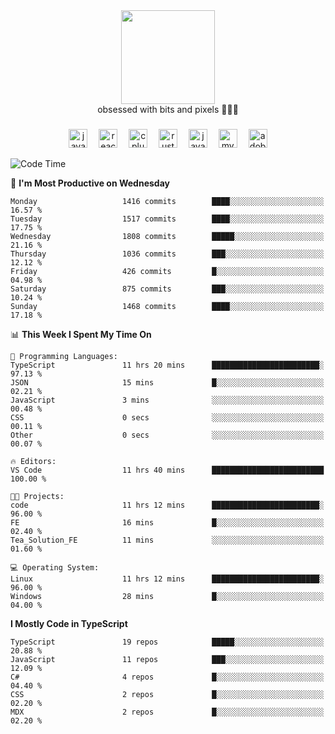 


  <div align="center">
    
   <img src = "https://i.postimg.cc/W1R4TF4j/d6kpuve-c97567cf-518b-4b86-a271-5c89d88d22f7.gif"  width=150px height=150px />
 </div>

<div align="center">
  obsessed with bits and pixels 🧑‍💻🎨
</div>

  ###
<div align="center">
 <img src="https://cdn.jsdelivr.net/gh/devicons/devicon/icons/javascript/javascript-original.svg" height="30" alt="javascript logo"  />
  <img width="10" />
  <img src="https://cdn.jsdelivr.net/gh/devicons/devicon/icons/react/react-original.svg" height="30" alt="react logo"  />
  <img width="10" />
   <!--<img src="https://cdn.jsdelivr.net/gh/devicons/devicon/icons/nodejs/nodejs-original.svg" height="30" alt="nodejs logo"  />
  <img width="10" />
 <img src="https://cdn.jsdelivr.net/gh/devicons/devicon/icons/flutter/flutter-original.svg" height="30" alt="flutter logo"  />
 <img width="10" />-->
  <img src="https://cdn.jsdelivr.net/gh/devicons/devicon/icons/cplusplus/cplusplus-original.svg" height="30" alt="cpluplus logo"  />
  <img width="10" />
    <img src="https://cdn.jsdelivr.net/gh/devicons/devicon/icons/rust/rust-original.svg" height="30" alt="rust logo"  />
  <img width="10" />
  <img src="https://cdn.jsdelivr.net/gh/devicons/devicon/icons/java/java-original.svg" height="30" alt="java logo"  />
  <img width="10" />
  <img src="https://skillicons.dev/icons?i=mysql" height="30" alt="mysql logo"  />
  <img width="10" />
  <img src="https://skillicons.dev/icons?i=pr" height="30" alt="adobepremierepro logo"  />
</div>

<!--START_SECTION:waka-->
![Code Time](http://img.shields.io/badge/Code%20Time-2%2C396%20hrs%2055%20mins-blue)

📅 **I'm Most Productive on Wednesday** 

```text
Monday                   1416 commits        ████░░░░░░░░░░░░░░░░░░░░░   16.57 % 
Tuesday                  1517 commits        ████░░░░░░░░░░░░░░░░░░░░░   17.75 % 
Wednesday                1808 commits        █████░░░░░░░░░░░░░░░░░░░░   21.16 % 
Thursday                 1036 commits        ███░░░░░░░░░░░░░░░░░░░░░░   12.12 % 
Friday                   426 commits         █░░░░░░░░░░░░░░░░░░░░░░░░   04.98 % 
Saturday                 875 commits         ███░░░░░░░░░░░░░░░░░░░░░░   10.24 % 
Sunday                   1468 commits        ████░░░░░░░░░░░░░░░░░░░░░   17.18 % 
```


📊 **This Week I Spent My Time On** 

```text
💬 Programming Languages: 
TypeScript               11 hrs 20 mins      ████████████████████████░   97.13 % 
JSON                     15 mins             █░░░░░░░░░░░░░░░░░░░░░░░░   02.21 % 
JavaScript               3 mins              ░░░░░░░░░░░░░░░░░░░░░░░░░   00.48 % 
CSS                      0 secs              ░░░░░░░░░░░░░░░░░░░░░░░░░   00.11 % 
Other                    0 secs              ░░░░░░░░░░░░░░░░░░░░░░░░░   00.07 % 

🔥 Editors: 
VS Code                  11 hrs 40 mins      █████████████████████████   100.00 % 

🐱‍💻 Projects: 
code                     11 hrs 12 mins      ████████████████████████░   96.00 % 
FE                       16 mins             █░░░░░░░░░░░░░░░░░░░░░░░░   02.40 % 
Tea_Solution_FE          11 mins             ░░░░░░░░░░░░░░░░░░░░░░░░░   01.60 % 

💻 Operating System: 
Linux                    11 hrs 12 mins      ████████████████████████░   96.00 % 
Windows                  28 mins             █░░░░░░░░░░░░░░░░░░░░░░░░   04.00 % 
```

**I Mostly Code in TypeScript** 

```text
TypeScript               19 repos            █████░░░░░░░░░░░░░░░░░░░░   20.88 % 
JavaScript               11 repos            ███░░░░░░░░░░░░░░░░░░░░░░   12.09 % 
C#                       4 repos             █░░░░░░░░░░░░░░░░░░░░░░░░   04.40 % 
CSS                      2 repos             █░░░░░░░░░░░░░░░░░░░░░░░░   02.20 % 
MDX                      2 repos             █░░░░░░░░░░░░░░░░░░░░░░░░   02.20 % 
```




<!--END_SECTION:waka-->
